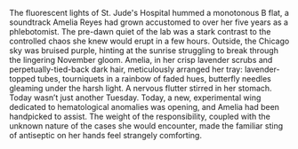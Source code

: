 The fluorescent lights of St. Jude's Hospital hummed a monotonous B flat, a soundtrack Amelia Reyes had grown accustomed to over her five years as a phlebotomist.  The pre-dawn quiet of the lab was a stark contrast to the controlled chaos she knew would erupt in a few hours.  Outside, the Chicago sky was bruised purple, hinting at the sunrise struggling to break through the lingering November gloom.  Amelia, in her crisp lavender scrubs and perpetually-tied-back dark hair, meticulously arranged her tray: lavender-topped tubes, tourniquets in a rainbow of faded hues, butterfly needles gleaming under the harsh light.  A nervous flutter stirred in her stomach. Today wasn’t just another Tuesday. Today, a new, experimental wing dedicated to hematological anomalies was opening, and Amelia had been handpicked to assist.  The weight of the responsibility, coupled with the unknown nature of the cases she would encounter, made the familiar sting of antiseptic on her hands feel strangely comforting.
